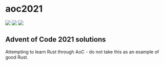 # aoc2021

![](https://img.shields.io/badge/day%20📅-25-blue)
![](https://img.shields.io/badge/stars%20⭐-31-yellow)
![](https://img.shields.io/badge/days%20completed-15-red)

## Advent of Code 2021 solutions
Attempting to learn Rust through AoC - do not take this as an example of good Rust.
